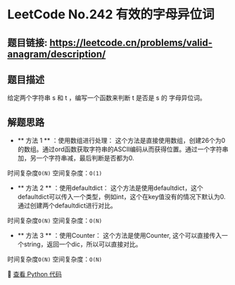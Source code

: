 # LeetCode No.242 有效的字母异位词

## 题目链接: https://leetcode.cn/problems/valid-anagram/description/

## 题目描述
给定两个字符串 s 和 t ，编写一个函数来判断 t 是否是 s 的 字母异位词。


## 解题思路
- ** 方法 1 ** ：使用数组进行处理：
这个方法是直接使用数组，创建26个为0的数组。通过ord函数获取字符串的ASCII编码从而获得位置。通过一个字符串加，另一个字符串减，最后判断是否都为0.

时间复杂度`O(N)` 
空间复杂度：`O(1)`

- ** 方法 2 ** ：使用defaultdict：
这个方法是使用defaultdict，这个defaultdict可以传入一个类型，例如int，这个在key值没有的情况下默认为0.
通过创建两个defaultdict进行对比。

时间复杂度`O(N)` 
空间复杂度：`O(N)`

- ** 方法 3 ** ：使用Counter：
这个方法是使用Counter, 这个可以直接传入一个string，返回一个dic，所以可以直接对比。

时间复杂度`O(N)` 
空间复杂度：`O(N)`

📌 [查看 Python 代码](../solutions/python/No_242_有效的字母异位词.py)